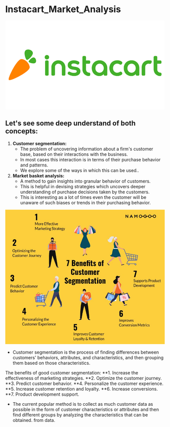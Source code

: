 # Instacart_Market_Analysis 
![image](https://github.com/Quan030994/Instacart_Market_Analysis/blob/main/instacart-vector-logo.png)
## Let's see some deep understand of both concepts:
1. **Customer segmentation:** 
    - The problem of uncovering information about a firm's customer base, based on their interactions with the business. 
    - In most cases this interaction is in terms of their purchase behavior and patterns. 
    - We explore some of the ways in which this can be used..
2. **Market basket analysis:**
    - A method to gain insights into granular behavior of customers. 
    - This is helpful in devising strategies which uncovers deeper understanding of purchase decisions taken by the customers. 
    - This is interesting as a lot of times even the customer will be unaware of such biases or trends in their purchasing behavior.

![image](https://github.com/Quan030994/Instacart_Market_Analysis/blob/main/Customer_segmation_benifit.jpg)

- Customer segmentation is the process of finding differences between customers' behaviors, attributes, and characteristics, and then grouping them based on those characteristics.

The benefits of good customer segmentation:
**1. Increase the effectiveness of marketing strategies.
**2. Optimize the customer journey.
**3. Predict customer behavior.
**4. Personalize the customer experience.
**5. Increase customer retention and loyalty.
**6. Increase conversions.
**7. Product development support.

- The current popular method is to collect as much customer data as possible in the form of customer characteristics or attributes and then find different groups by analyzing the characteristics that can be obtained. from data.

